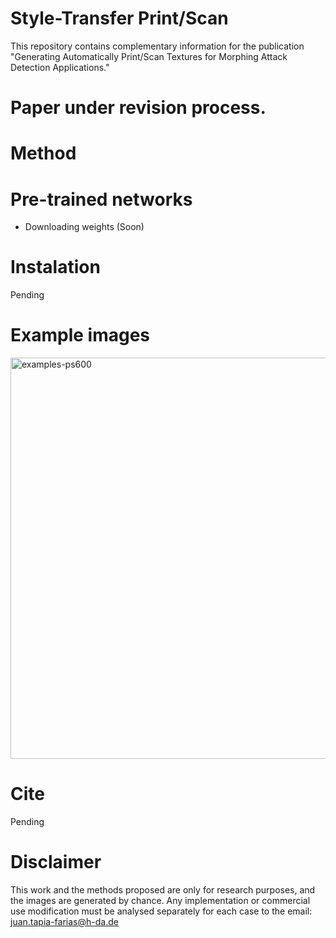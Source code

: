 # Style-Transfer Print/Scan
This repository contains complementary information for the publication "Generating Automatically Print/Scan Textures for Morphing Attack Detection Applications."

# Paper under revision process.

# Method

# Pre-trained networks
  - Downloading weights (Soon)

# Instalation
Pending

# Example images
<img width="642" alt="examples-ps600" src="https://github.com/jedota/Style-Transfer-PS600/assets/45126159/ace5fd52-6acf-406c-b32a-0918f531f041">

# Cite
Pending

# Disclaimer
This work and the methods proposed are only for research purposes, and the images are generated by chance. Any implementation or commercial use modification must be analysed separately for each case to the email: juan.tapia-farias@h-da.de 
